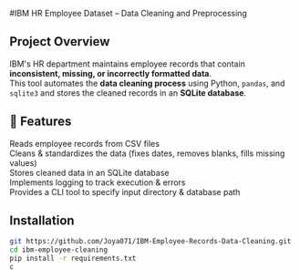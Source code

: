#IBM HR Employee Dataset – Data Cleaning and Preprocessing

## Project Overview

IBM's HR department maintains employee records that contain **inconsistent, missing, or incorrectly formatted data**.  
This tool automates the **data cleaning process** using Python, `pandas`, and `sqlite3` and stores the cleaned records in an **SQLite database**.

## 🎯 Features

Reads employee records from CSV files  
 Cleans & standardizes the data (fixes dates, removes blanks, fills missing values)  
 Stores cleaned data in an SQLite database  
 Implements logging to track execution & errors  
 Provides a CLI tool to specify input directory & database path

## Installation

```sh
git https://github.com/Joya071/IBM-Employee-Records-Data-Cleaning.git
cd ibm-employee-cleaning
pip install -r requirements.txt
c
```
